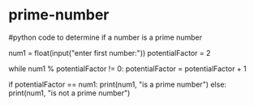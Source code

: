 # prime-number
#python code to determine if a number is a prime number

num1 = float(input("enter first number:"))
potentialFactor = 2

while num1 % potentialFactor != 0:
	potentialFactor = potentialFactor + 1 
  
  

if potentialFactor == num1:
	print(num1, "is a prime number")
else:
	print(num1, "is not a prime number")
